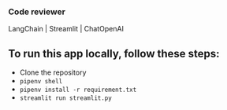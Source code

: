 ### Code reviewer

LangChain | Streamlit | ChatOpenAI

## To run this app locally, follow these steps:

- Clone the repository
- `pipenv shell`
- `pipenv install -r requirement.txt`
- `streamlit run streamlit.py`
